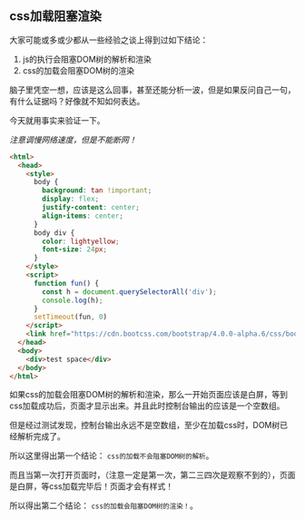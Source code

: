 ## css加载阻塞渲染

大家可能或多或少都从一些经验之谈上得到过如下结论：

1. js的执行会阻塞DOM树的解析和渲染
2. css的加载会阻塞DOM树的渲染

脑子里凭空一想，应该是这么回事，甚至还能分析一波，但是如果反问自己一句，有什么证据吗？好像就不知如何表达。

今天就用事实来验证一下。

*注意调慢网络速度，但是不能断网！*

```html
<html>
  <head>
    <style>
      body {
        background: tan !important;
        display: flex;
        justify-content: center;
        align-items: center;
      }
      body div {
        color: lightyellow;
        font-size: 24px;
      }
    </style>
    <script>
      function fun() {
        const h = document.querySelectorAll('div');
        console.log(h);
      }
      setTimeout(fun, 0)
    </script>
    <link href="https://cdn.bootcss.com/bootstrap/4.0.0-alpha.6/css/bootstrap.css" rel="stylesheet">
  </head>
  <body>
    <div>test space</div>
  </body>
</html>
```

如果css的加载会阻塞DOM树的解析和渲染，那么一开始页面应该是白屏，等到css加载成功后，页面才显示出来。并且此时控制台输出的应该是一个空数组。

但是经过测试发现，控制台输出永远不是空数组，至少在加载css时，DOM树已经解析完成了。

所以这里得出第一个结论： `css的加载不会阻塞DOM树的解析`。

而且当第一次打开页面时，（注意一定是第一次，第二三四次是观察不到的），页面是白屏，等css加载完毕后！页面才会有样式！

所以得出第二个结论： `css的加载会阻塞DOM树的渲染！`。
